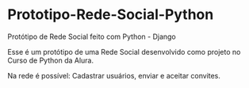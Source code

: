 # Prototipo-Rede-Social-Python
Protótipo de Rede Social feito com Python - Django

Esse é um protótipo de uma Rede Social desenvolvido como projeto no Curso de Python da Alura.

Na rede é possível: Cadastrar usuários, enviar e aceitar convites.

